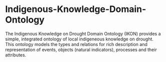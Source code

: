 # Indigenous-Knowledge-Domain-Ontology
The Indigenous Knowledge on Drought Domain Ontology (IKON) provides a simple, integrated ontology of local indigeneous knowledge on drought. This ontology models the types and relations for rich description and representation of events, objects (natural indicators), processes and their attributes.
